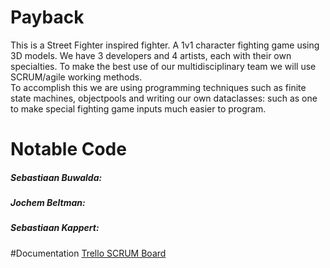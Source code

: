 # Payback
This is a Street Fighter inspired fighter. A 1v1 character fighting game using 3D models.
We have 3 developers and 4 artists, each with their own specialties.
To make the best use of our multidisciplinary team we will use SCRUM/agile working methods.  
To accomplish this we are using programming techniques such as finite state machines, objectpools and writing our own dataclasses: such as one to make special fighting game inputs much easier to program.
# Notable Code
##### Sebastiaan Buwalda:
##### Jochem Beltman:
##### Sebastiaan Kappert:
#Documentation
[Trello SCRUM Board](https://www.google.com)
